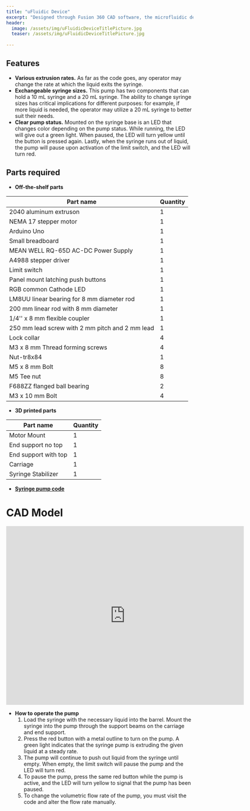 ```yaml
---
title: "uFluidic Device"
excerpt: "Designed through Fusion 360 CAD software, the microfluidic device provies a much more effeicient way to "
header:
  image: /assets/img/uFluidicDeviceTitlePicture.jpg
  teaser: /assets/img/uFluidicDeviceTitlePicture.jpg
   
---
```


## Features

* **Various extrusion rates.** As far as the code goes, any operator may change the rate at which the liquid exits the syringe.
* **Exchangeable syringe sizes.** This pump has two components that can hold a 10 mL syringe and a 20 mL syringe. The ability to change syringe sizes has critical implications for different purposes: for example, if more liquid is needed, the operator may utilize a 20 mL syringe to better suit their needs.
* **Clear pump status.** Mounted on the syringe base is an LED that changes color depending on the pump status. While running, the LED will give out a green light. When paused, the LED will turn yellow until the button is pressed again. Lastly, when the syringe runs out of liquid, the pump will pause upon activation of the limit switch, and the LED will turn red.

## Parts required

* **Off-the-shelf parts**

| Part name | Quantity |
| --- | --- |
| 2040 aluminum extruson | 1 |
| NEMA 17 stepper motor | 1 |
| Arduino Uno | 1 |
| Small breadboard | 1 |
| MEAN WELL RQ-65D AC-DC Power Supply | 1 |
| A4988 stepper driver | 1 | 
| Limit switch | 1 |
| Panel mount latching push buttons | 1 |
| RGB common Cathode LED | 1 |
| LM8UU linear bearing for 8 mm diameter rod | 1 |
| 200 mm linear rod with 8 mm diameter | 1 |
| 1/4'' x 8 mm flexible coupler | 1 |
| 250 mm lead screw with 2 mm pitch and 2 mm lead | 1 | 
| Lock collar | 4 |
| M3 x 8 mm Thread forming screws | 4 |
| Nut-tr8x84 | 1 |
| M5 x 8 mm Bolt | 8 |
| M5 Tee nut | 8 |
| F688ZZ flanged ball bearing | 2 |
| M3 x 10 mm Bolt | 4 |


* **3D printed parts**

| Part name | Quantity |
| --- | --- |
| Motor Mount | 1 |
| End support no top | 1 |
| End support with top | 1 |
| Carriage | 1 |
| Syringe Stabilizer | 1 |


* **[Syringe pump code](https://github.com/ChanwooLeee/SyringePumpCode)**

# CAD Model
<iframe src="https://vanderbilt643.autodesk360.com/shares/public/SH512d4QTec90decfa6ea01e91e10068fdc5?mode=embed" width="640" height="480" allowfullscreen="true" webkitallowfullscreen="true" mozallowfullscreen="true"  frameborder="0"></iframe>

* **How to operate the pump**
  1. Load the syringe with the necessary liquid into the barrel. Mount the syringe into the pump through the support beams on the carriage and end support.
  2. Press the red button with a metal outline to turn on the pump. A green light indicates that the syringe pump is extruding the given liquid at a steady rate.
  3. The pump will continue to push out liquid from the syringe until empty. When empty, the limit switch will pause the pump and the LED will turn red.
  4. To pause the pump, press the same red button while the pump is active, and the LED will turn yellow to signal that the pump has been paused.
  5. To change the volumetric flow rate of the pump, you must visit the code and alter the flow rate manually.
